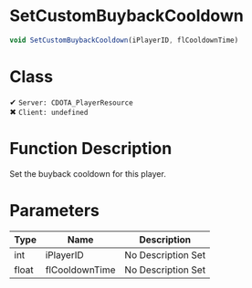 # SetCustomBuybackCooldown
```js	
void SetCustomBuybackCooldown(iPlayerID, flCooldownTime)
```
# Class
✔ `Server: CDOTA_PlayerResource`  
✖ `Client: undefined`  

# Function Description
Set the buyback cooldown for this player.
# Parameters
Type|Name|Description
--|--|--
int|iPlayerID|No Description Set
float|flCooldownTime|No Description Set
